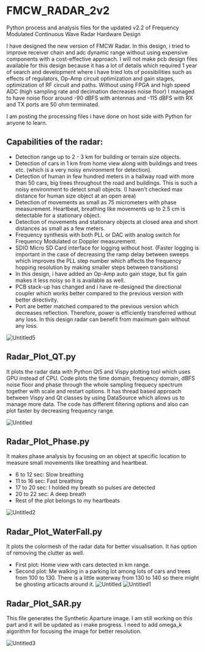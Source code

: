 # FMCW_RADAR_2v2
Python process and analysis files for the updated v2.2 of Frequency Modulated Continuous Wave Radar Hardware Design

I have designed the new version of FMCW Radar. In this design, i tried to improve receiver chain and adc dynamic range without using expensive components with a cost-effective approach. I will not make pcb design files available for this design because it has a lot of details which required 1 year of search and development where i have tried lots of possibilities such as effects of regulators, Op-Amp circuit optimization and gain stages, optimization of RF circuit and paths.
Without using FPGA and high speed ADC (high sampling rate and decimation decreases noise floor)
I managed to have noise floor around -90 dBFS with antennas and -115 dBFS with RX and TX ports are 50 ohm terminated.

I am posting the processing files i have done on host side with Python for anyone to learn.

## Capabilities of the radar:
 * Detection range up to 2 - 3 km for building or terrain size objects.
 * Detection of cars in 1 km from home view along with buildings and trees etc. (which is a very noisy environment for detection).
 * Detection of human in few hundred meters in a hallway road with more than 50 cars, big trees throughout the road and buildings. This is such a noisy environment to detect small objects. (I haven't checked max distance for human size object at an open area)
 * Detection of movements as small as 75 micrometers with phase measurement. Heartbeat, breathing like movements up to 2.5 cm is detectable for a stationary object.
 * Detection of movements and stationary objects at closed area and short distances as small as a few meters.
 * Frequency synthesis with both PLL or DAC with analog switch for Frequency Modulated or Doppler measurement.
 * SDIO Micro SD Card interface for logging without host. (Faster logging is important in the case of decreasing the ramp delay between sweeps which improves the PLL step number which affects the frequency hopping resolution by making smaller steps between transitions)
 * In this design, i have added an Op-Amp auto gain stage, but fix gain makes it less noisy so it is available as well.
 * PCB stack-up has changed and i have re-designed the directional coupler which works better compared to the previous version with better directivity.
 * Port are better matched compared to the previous version which decreases reflection. Therefore, power is efficiently transferred without any loss. In this design radar can benefit from maximum gain without any loss.

![Untitled5](https://github.com/ckflight/FMCW_RADAR_2/assets/61315249/5fa3c864-8e84-449e-b6a0-8482ac3ec935)
   
## Radar_Plot_QT.py
It plots the radar data with Python Qt5 and Vispy plotting tool which uses GPU instead of CPU. Code plots the time domain, frequency domain, dBFS noise floor and phase through the whole sampling frequecy spectrum together with scale and restart options. It has thread based approach between Vispy and Qt classes by using DataSource which allows us to manage more data. The code has different filtering options and also can plot faster by decreasing frequency range.

![Untitled](https://github.com/ckflight/FMCW_RADAR_2/assets/61315249/cec61433-47c9-48c4-b16d-7eb0aa7097c5)

## Radar_Plot_Phase.py 
It makes phase analysis by focusing on an object at specific location to measure small movements like breathing and heartbeat.
 * 6 to 12 sec: Slow breathing
 * 11 to 16 sec: Fast breathing
 * 17 to 20 sec: I holded my breath so pulses are detected
 * 20 to 22 sec: A deep breath
 * Rest of the plot belongs to my heartbeats

![Untitled2](https://github.com/ckflight/FMCW_RADAR_2v2/assets/61315249/c3ede918-5830-4b8d-8c96-310ad28ab3b0)

## Radar_Plot_WaterFall.py
It plots the colormesh of the radar data for better visualisation. It has option of removing the clutter as well.
 * First plot: Home view with cars detected in km range.
 * Second plot: Me walking in a parking lot among lots of cars and trees from 100 to 130. There is a little waterway from 130 to 140 so there might be ghosting articacts around it.
![Untitled](https://github.com/ckflight/FMCW_RADAR_2v2/assets/61315249/b51daa43-6c51-4719-9d20-c8e37f4b8ec3)
![Untitled1](https://github.com/ckflight/FMCW_RADAR_2v2/assets/61315249/33c41898-376a-49c4-84ee-9779a1b87801)

## Radar_Plot_SAR.py
This file generates the Synthetic Aparture image. I am still working on this part and it will be updated as i make progress.
I need to add omega_k algorithm for focusing the image for better resolution.

![Untitled3](https://github.com/ckflight/FMCW_RADAR_2v2/assets/61315249/0eee0846-5074-4150-987e-e8686c60e892)
